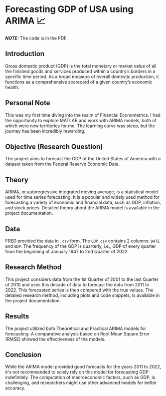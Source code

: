 # Forecasting GDP of USA using ARIMA 📈

**_NOTE:_**  The code is in the PDF.
## Introduction
Gross domestic product (GDP) is the total monetary or market value of all the finished goods and services produced within a country’s borders in a specific time period. As a broad measure of overall domestic production, it functions as a comprehensive scorecard of a given country’s economic health.

## Personal Note
This was my first time diving into the realm of Financial Econometrics. I had the opportunity to explore MATLAB and work with ARIMA models, both of which were new territories for me. The learning curve was steep, but the journey has been incredibly rewarding.

## Objective (Research Question)
The project aims to forecast the GDP of the United States of America with a dataset taken from the Federal Reserve Economic Data.

## Theory
ARIMA, or autoregressive integrated moving average, is a statistical model used for time series forecasting. It is a popular and widely used method for forecasting a variety of economic and financial data, such as GDP, inflation, and stock prices. Detailed theory about the ARIMA model is available in the project documentation.

## Data
FRED provided the data in `.csv` form. The `GDP.csv` contains 2 columns: `DATE` and `GDP`. The frequency of the GDP is quarterly, i.e., GDP of every quarter from the beginning of January 1947 to 2nd Quarter of 2022.

## Research Method
This project considers data from the 1st Quarter of 2001 to the last Quarter of 2010 and uses this decade of data to forecast the data from 2011 to 2022. This forecasted series is then compared with the true values. The detailed research method, including plots and code snippets, is available in the project documentation.

## Results
The project utilized both Theoretical and Practical ARIMA models for forecasting. A comparative analysis based on Root Mean Square Error (RMSE) showed the effectiveness of the models.

## Conclusion
While the ARIMA model provided good forecasts for the years 2011 to 2022, it's not recommended to solely rely on this model for forecasting GDP indefinitely. The computation of macroeconomic factors, such as GDP, is challenging, and researchers might use other advanced models for better accuracy.


